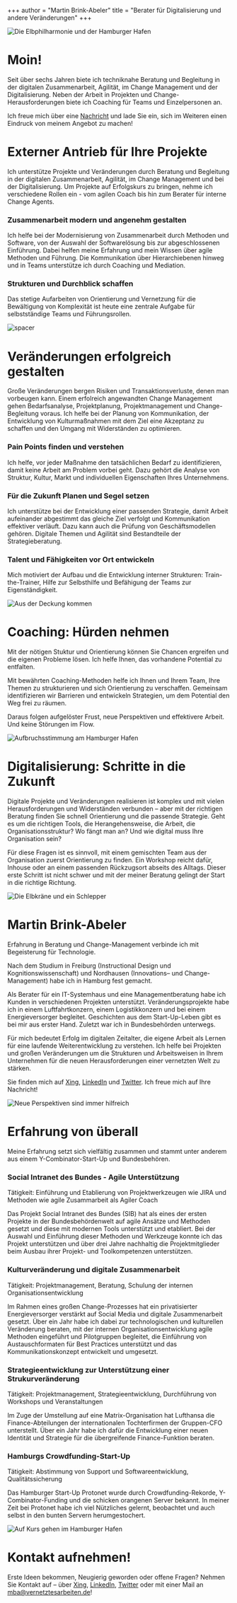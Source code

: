 +++
author = "Martin Brink-Abeler"
title = "Berater für Digitalisierung und andere Veränderungen"
+++

<!--
This file is left intentionally empty by default to be backward compatible with initial theme setup.

Although the theme has advanced a little bit and it now allows to specify the content on the main page (even if the list of posts/articles is not intended).
This can be:
- with the list of posts/articles (default: `mainSections = ["post"]) or
- without the list of posts/articles (by setting `mainSections = [""]`)

Markdown supported, ie:

```
# Welcome

- Hugo :rocket:
- Hugo theme :rocket:

Don't forget to check the README.md file!
```

-->
![Die Elbphilharmonie und der Hamburger Hafen](/images/_DSF3636_header.jpg#center)

# Moin!

Seit über sechs Jahren biete ich techniknahe Beratung und Begleitung in der digitalen Zusammenarbeit, Agilität, im Change Management und der Digitalisierung. Neben der Arbeit in Projekten und Change-Herausforderungen biete ich Coaching für Teams und Einzelpersonen an.

Ich freue mich über eine [Nachricht]("/#kontakt-aufnehmen") und lade Sie ein, sich im Weiteren einen Eindruck von meinem Angebot zu machen!




# Externer Antrieb für Ihre Projekte

Ich unterstütze Projekte und Veränderungen durch Beratung und Begleitung in der digitalen Zusammenarbeit, Agilität, im Change Management und bei der Digitalisierung. Um Projekte auf Erfolgskurs zu bringen, nehme ich verschiedene Rollen ein - vom agilen Coach bis hin zum Berater für interne Change Agents.

### Zusammenarbeit modern und angenehm gestalten
Ich helfe bei der Modernisierung von Zusammenarbeit durch Methoden und Software, von der Auswahl der Softwarelösung bis zur abgeschlossenen Einführung. Dabei helfen meine Erfahrung und mein Wissen über agile Methoden und Führung. Die Kommunikation über Hierarchiebenen hinweg und in Teams unterstütze ich durch Coaching und Mediation.



### Strukturen und Durchblick schaffen

Das stetige Aufarbeiten von Orientierung und Vernetzung für die Bewältigung von Komplexität ist heute eine zentrale Aufgabe für selbstständige Teams und Führungsrollen.

![spacer](/images/_DSF3703_spacer.jpg#center)
# Veränderungen erfolgreich gestalten

Große Veränderungen bergen Risiken und Transaktionsverluste, denen man vorbeugen kann. Einem erfolreich angewandten Change Management gehen Bedarfsanalyse, Projektplanung, Projektmanagement und Change-Begleitung voraus. Ich helfe bei der Planung von Kommunikation, der Entwicklung von Kulturmaßnahmen mit dem Ziel eine Akzeptanz zu schaffen und den Umgang mit Widerständen zu optimieren. 

### Pain Points finden und verstehen

Ich helfe, vor jeder Maßnahme den tatsächlichen Bedarf zu identifizieren, damit keine Arbeit am Problem vorbei geht. Dazu gehört die Analyse von Struktur, Kultur, Markt und individuellen Eigenschaften Ihres Unternehmens.


### Für die Zukunft Planen und Segel setzen

Ich unterstütze bei der Entwicklung einer passenden Strategie, damit Arbeit aufeinander abgestimmt das gleiche Ziel verfolgt und Kommunikation effektiver verläuft. Dazu kann auch die Prüfung von Geschäftsmodellen gehören. Digitale Themen und Agilität sind Bestandteile der Strategieberatung.


### Talent und Fähigkeiten vor Ort entwickeln

Mich motiviert der Aufbau und die Entwicklung interner Strukturen: Train-the-Trainer, Hilfe zur Selbsthilfe und Befähigung der Teams zur Eigenständigkeit.

![Aus der Deckung kommen](/images/_DSF3249_spacer.jpg#center)

# Coaching: Hürden nehmen

Mit der nötigen Stuktur und Orientierung können Sie Chancen ergreifen und die eigenen Probleme lösen. Ich helfe Ihnen, das vorhandene Potential zu entfalten.

Mit bewährten Coaching-Methoden helfe ich Ihnen und Ihrem Team, Ihre Themen zu strukturieren und sich Orientierung zu verschaffen. Gemeinsam identifizieren wir Barrieren und entwickeln Strategien, um dem Potential den Weg frei zu räumen.

Daraus folgen aufgelöster Frust, neue Perspektiven und effektivere Arbeit. Und keine Störungen im Flow. 

![Aufbruchsstimmung am Hamburger Hafen](/images/_DSF3809_spacer.jpg#center)

# Digitalisierung: Schritte in die Zukunft

Digitale Projekte und Veränderungen realisieren ist komplex und mit vielen Herausforderungen und Widerständen verbunden – aber mit der richtigen Beratung finden Sie schnell Orientierung und die passende Strategie. Geht es um die richtigen Tools, die Herangehensweise, die Arbeit, die Organisationsstruktur? Wo fängt man an? Und wie digital muss Ihre Organisation sein?

Für diese Fragen ist es sinnvoll, mit einem gemischten Team aus der Organisation zuerst Orientierung zu finden. Ein Workshop reicht dafür, Inhouse oder an einem passenden Rückzugsort abseits des Alltags. Dieser erste Schritt ist nicht schwer und mit der meiner Beratung gelingt der Start in die richtige Richtung.

![Die Elbkräne und ein Schlepper](/images/_DSF3641_spacer.jpg#center)
# Martin Brink-Abeler

Erfahrung in Beratung und Change-Management verbinde ich mit Begeisterung für Technologie. 

Nach dem Studium in Freiburg (Instructional Design und Kognitionswissenschaft) und Nordhausen (Innovations– und Change-Management) habe ich in Hamburg fest gemacht.

Als Berater für ein IT-Systemhaus und eine Managementberatung habe ich Kunden in verschiedenen Projekten unterstützt. Veränderungsprojekte habe ich in einem Luftfahrtkonzern, einem Logistikkonzern und bei einem Energieversorger begleitet. Geschichten aus dem Start-Up-Leben gibt es bei mir aus erster Hand. Zuletzt war ich in Bundesbehörden unterwegs.

Für mich bedeutet Erfolg im digitalen Zeitalter, die eigene Arbeit als Lernen für eine laufende Weiterentwicklung zu verstehen. Ich helfe bei Projekten und großen Veränderungen um die Strukturen und Arbeitsweisen in Ihrem Unternehmen für die neuen Herausforderungen einer vernetzten Welt zu stärken.

Sie finden mich auf [Xing](https://www.xing.com/profile/Martin_BrinkAbeler), [LinkedIn](https://www.linkedin.com/in/brinkabeler) und [Twitter](https://www.twitter.com/brinkabeler). Ich freue mich auf Ihre Nachricht!

![Neue Perspektiven sind immer hilfreich](/images/DSCF1594_spacer.jpg#center)

# Erfahrung von überall

Meine Erfahrung setzt sich vielfältig zusammen und stammt unter anderem aus einem Y-Combinator-Start-Up und Bundesbehören.

### Social Intranet des Bundes - Agile Unterstützung

Tätigkeit: Einführung und Etablierung von Projektwerkzeugen wie JIRA und Methoden wie agile Zusammarbeit als Agiler Coach

Das Projekt Social Intranet des Bundes (SIB) hat als eines der ersten Projekte in der Bundesbehördenwelt auf agile Ansätze und Methoden gesetzt und diese mit modernen Tools unterstützt und etabliert. Bei der Auswahl und Einführung dieser Methoden und Werkzeuge konnte ich das Projekt unterstützen und über drei Jahre nachhaltig die Projektmitglieder beim Ausbau ihrer Projekt- und Toolkompetenzen unterstützen.

### Kulturveränderung und digitale Zusammenarbeit

Tätigkeit: Projektmanagement, Beratung, Schulung der internen Organisationsentwicklung

Im Rahmen eines großen Change-Prozesses hat ein privatisierter Energieversorger verstärkt auf Social Media und digitale Zusammenarbeit gesetzt. Über ein Jahr habe ich dabei zur technologischen und kulturellen Veränderung beraten, mit der internen Organisationsentwicklung agile Methoden eingeführt und Pilotgruppen begleitet, die Einführung von Austauschformaten für Best Practices unterstützt und das Kommunikationskonzept entwickelt und umgesetzt.

### Strategieentwicklung zur Unterstützung einer Strukurveränderung

Tätigkeit: Projektmanagement, Strategieentwicklung, Durchführung von Workshops und Veranstaltungen

Im Zuge der Umstellung auf eine Matrix-Organisation hat Lufthansa die Finance-Abteilungen der internationalen Tochterfirmen der Gruppen-CFO unterstellt. Über ein Jahr habe ich dafür die Entwicklung einer neuen Identität und Strategie für die übergreifende Finance-Funktion beraten.

### Hamburgs Crowdfunding-Start-Up

Tätigkeit: Abstimmung von Support und Softwareentwicklung, Qualitätssicherung

Das Hamburger Start-Up Protonet wurde durch Crowdfunding-Rekorde, Y-Combinator-Funding und die schicken orangenen Server bekannt. In meiner Zeit bei Protonet habe ich viel Nützliches gelernt, beobachtet und auch selbst in den bunten Servern herumgestochert.

![Auf Kurs gehen im Hamburger Hafen](/images/_DSF3342_spacer.jpg#center)


# Kontakt aufnehmen!

Erste Ideen bekommen, Neugierig geworden oder offene Fragen? Nehmen Sie Kontakt auf – über [Xing](https://www.xing.com/profile/Martin_BrinkAbeler), [LinkedIn](https://www.linkedin.com/in/brinkabeler), [Twitter](https://www.twitter.com/brinkabeler) oder mit einer Mail an [mba@vernetztesarbeiten.de](mailto:mba@vernetztesarbeiten.de)!


